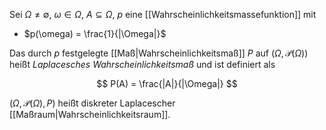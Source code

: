 Sei $\Omega \ne \emptyset$, $\omega \in \Omega$, $A \subseteq \Omega$, $p$ eine [[Wahrscheinlichkeitsmassefunktion]] mit
- $p(\omega) = \frac{1}{|\Omega|}$

Das durch $p$ festgelegte [[Maß|Wahrscheinlichkeitsmaß]] $P$ auf $(\Omega, \mathcal{P}(\Omega))$ heißt *Laplacesches Wahrscheinlichkeitsmaß* und ist definiert als

$$
	P(A) = \frac{|A|}{|\Omega|}
$$

$(\Omega, \mathcal{P}(\Omega), P)$ heißt diskreter Laplacescher [[Maßraum|Wahrscheinlichkeitsraum]].